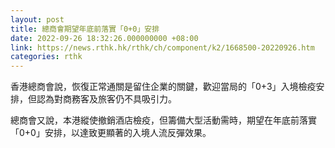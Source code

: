 ```yaml
---
layout: post
title: 總商會期望年底前落實「0+0」安排
date: 2022-09-26 18:32:26.000000000 +08:00
link: https://news.rthk.hk/rthk/ch/component/k2/1668500-20220926.htm
categories: rthk
---
```


香港總商會說，恢復正常通關是留住企業的關鍵，歡迎當局的「0+3」入境檢疫安排，但認為對商務客及旅客仍不具吸引力。

總商會又說，本港縱使撤銷酒店檢疫，但籌備大型活動需時，期望在年底前落實「0+0」安排，以達致更顯著的入境人流反彈效果。
